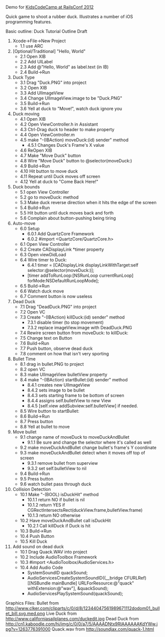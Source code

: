 
Demo for [KidsCodeCamp at RailsConf 2012](https://github.com/kidscodecamp/railsconf2012/wiki)

Quick game to shoot a rubber duck.  Illustrates a number of iOS programming features.

Basic outline:
Duck Tutorial Outline Draft

1. Xcode->File->New Project
    - 1.1 use ARC
2. [Optional/Traditional] "Hello, World"
    - 2.1 Open XIB
    - 2.2 Add UILabel
    - 2.3 Add @"Hello, World" as label.text (in IB)
    - 2.4 Build->Run
3. Duck Type
    - 3.1 Drag "Duck.PNG" into project
    - 3.2 Open XIB
    - 3.3 Add UIImageView
    - 3.4 Change UIImageView.image to be "Duck.PNG"
    - 3.5 Build->Run
    - 3.6 Yell at duck to "Move!", watch duck ignore you
4. Duck moving
    - 4.1 Open XIB
    - 4.2 Open ViewController.h in Assistant
    - 4.3 Ctrl-Drag duck to header to make property
    - 4.4 Open ViewController.m
    - 4.5 make "-(IBAction) moveDuck:(id) sender" method
        * 4.5.1 Changes Duck's Frame's X value
    - 4.6 ReOpen XIB
    - 4.7 Make "Move Duck" button
    - 4.8 Wire "Move Duck" button to @selector(moveDuck:)
    - 4.9 Build->Run
    - 4.10 Hit button to move duck
    - 4.11 Repeat until Duck moves off screen
    - 4.12 Yell at duck to "Come Back Here!"
5. Duck bounds
    - 5.1 open View Controller
    - 5.2 go to moveDuck: method
    - 5.3 Make duck reverse direction when it hits the edge of the screen
    - 5.4 Build->Run
    - 5.5 Hit button until duck moves back and forth
    - 5.6 Complain about button-pushing being tiring
6. Auto-move
    - 6.0 Setup
        * 6.0.1 Add QuartzCore Framework
        * 6.0.2 #import <QuartzCore/QuartzCore.h>
    - 6.1 Open View Controller
    - 6.2 Create CADisplayLink *timer property
    - 6.3 Open viewDidLoad
    - 6.4 Wire timer to Duck:
        * 6.4.1 timer = [CADisplayLink displayLinkWithTarget:self selector:@selector(moveDuck:)];
        * [timer addToRunLoop:[NSRunLoop currentRunLoop] forMode:NSDefaultRunLoopMode];
    - 6.5 Build->Run
    - 6.6 Watch duck move
    - 6.7 Comment button is now useless
7. Dead Duck
    - 7.1 Drag "DeadDuck.PNG" into project
    - 7.2 Open VC
    - 7.3 Create "-(IBAction) killDuck:(id) sender" method
        * 7.3.1 disable timer (to stop movement)
        * 7.3.2 replace imageView.image with DeadDuck.PNG
    - 7.4 Rewire screen button from moveDuck: to killDuck:
    - 7.5 Change text on Button
    - 7.6 Build->Run
    - 7.7 Push button, observe dead duck
    - 7.8 comment on how that isn't very sporting
8. Bullet Time
    - 8.1 drag in bullet.PNG to project
    - 8.2 open VC
    - 8.3 make UIImageView bulletView property
    - 8.4 make "-(IBAction) startBullet:(id) sender" method
        * 8.4.1 creates new UIImageView
        * 8.4.2 sets image to be bullet
        * 8.4.3 sets starting frame to be bottom of screen
        * 8.4.4 assigns self.bulletView to new View
        * 8.4.5 [self.view addSubview:self.bulletView] if needed.
    - 8.5 Wire button to startBullet:
    - 8.6 Build->Run
    - 8.7 Press button
    - 8.8 Yell at bullet to move
9. Move bullet
    - 9.1 change name of moveDuck to moveDuckAndBullet
        * 9.1.1 Be sure and change the selector where it's called as well
    - 9.2 make moveDuckAndBullet change bullet's frame's Y coordinate
    - 9.3 make moveDuckAndBullet detect when it moves off top of screen
        * 9.3.1 remove bullet from superview
        * 9.3.2 set self.bulletView to nil
    - 9.4 Build->Run
    - 9.5 Press button
    - 9.6 watch bullet pass through duck
10. Collision Detection
    - 10.1 Make "-(BOOL) isDuckHit" method
        * 10.1.1 return NO if bullet is nil
        * 10.1.2 return YES if CGRectIntersectsRect(duckView.frame,bulletView.frame)
        * 10.1.3 return NO otherwise
    - 10.2 Have moveDuckAndBullet call isDuckHit
        * 10.2.1 Call killDuck if Duck is hit
    - 10.3 Build->Run
    - 10.4 Push Button
    - 10.5 Kill Duck
11. Add sound on dead duck
    - 10.1 Drag Quack.WAV into project
    - 10.2 Include AudioToolbox Framework
    - 10.3 #import <AudioToolbox/AudioServices.h>
    - 10.4 Add Audio Code
        * SystemSoundID quackSound;
        * AudioServicesCreateSystemSoundID((__bridge CFURLRef)[[NSBundle mainBundle] URLForResource:@"quack" withExtension:@"wav"], &quackSound);
        * AudioServicesPlaySystemSound(quackSound);


Graphics Files:
Bullet from http://www.clker.com/cliparts/c/0/d/8/12344047561989671112dodom01_bullet_bill.svg.med.png 
Live Duck from http://www.californiasailplanes.com/duckedit.jpg
Dead Duck from http://cn1.kaboodle.com/hi/img/c/0/0/a7/5/AAAADNtx9RIAAAAAAKdYWw.jpg?v=1263776391000
Quack.wav from http://soundjax.com/quack-1.html
